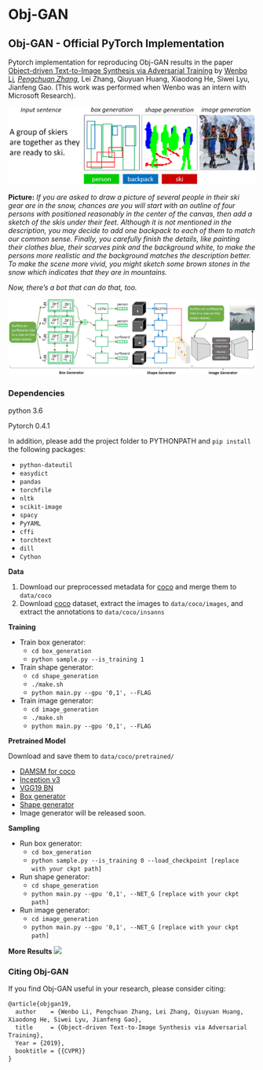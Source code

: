 # Obj-GAN
## Obj-GAN - Official PyTorch Implementation

Pytorch implementation for reproducing Obj-GAN results in the paper [Object-driven Text-to-Image Synthesis via Adversarial Training](https://arxiv.org/pdf/1902.10740.pdf) by [Wenbo Li](https://www.albany.edu/~wl523363/main.html)*, [Pengchuan Zhang](https://www.microsoft.com/en-us/research/people/penzhan/)*, Lei Zhang, Qiuyuan Huang, Xiaodong He, Siwei Lyu, Jianfeng Gao. (This work was performed when Wenbo was an intern with Microsoft Research).

<img src="step_vis.png"/>

**Picture:** *If you are asked to draw a picture of several people in their ski gear are in the snow, chances are you will start with an outline of four persons with positioned reasonably in the center of the canvas, then add a sketch of the skis under their feet. Although it is not mentioned in the description, you may decide to add one backpack to each of them to match our common sense. Finally, you carefully finish the details, like painting their clothes blue, their scarves pink and the background white, to make the persons more realistic and the background matches the description better. To make the scene more vivid, you might sketch some brown stones in the snow which indicates that they are in mountains.*

*Now, there’s a bot that can do that, too.*

<img src="framework.png"/>

### Dependencies
python 3.6

Pytorch 0.4.1

In addition, please add the project folder to PYTHONPATH and `pip install` the following packages:
- `python-dateutil`
- `easydict`
- `pandas`
- `torchfile`
- `nltk`
- `scikit-image`
- `spacy`
- `PyYAML`
- `cffi`
- `torchtext`
- `dill`
- `Cython`

**Data**

1. Download our preprocessed metadata for [coco](https://drive.google.com/open?id=1GbZESaDwkpV8gH2gyo1bUogPtYu1QEPF) and merge them to `data/coco`
2. Download [coco](http://cocodataset.org/#download) dataset, extract the images to `data/coco/images`, and extract the annotations to `data/coco/insanns`

**Training**

- Train box generator:
  - `cd box_generation`
  - `python sample.py --is_training 1`
- Train shape generator:
  - `cd shape_generation`
  - `./make.sh`
  - `python main.py --gpu '0,1', --FLAG`
- Train image generator:
  - `cd image_generation`
  - `./make.sh`
  - `python main.py --gpu '0,1', --FLAG`

**Pretrained Model**

Download and save them to `data/coco/pretrained/`
- [DAMSM for coco](https://drive.google.com/open?id=1zIrXCE9F6yfbEJIbNP5-YrEe2pZcPSGJ)
- [Inception v3](https://download.pytorch.org/models/inception_v3_google-1a9a5a14.pth)
- [VGG19 BN](https://download.pytorch.org/models/vgg19_bn-c79401a0.pth)
- [Box generator](https://drive.google.com/file/d/1OTZDywt1UGzUykAXBXmvVA6aAlQzbMjv/view?usp=sharing)
- [Shape generator](https://drive.google.com/file/d/1vyfXxh4eC1ccs9XNhC8OIylErhwLdvmN/view?usp=sharing)
- Image generator will be released soon.

**Sampling**

- Run box generator:
  - `cd box_generation`
  - `python sample.py --is_training 0 --load_checkpoint [replace with your ckpt path]`
- Run shape generator:
  - `cd shape_generation`
  - `python main.py --gpu '0,1', --NET_G [replace with your ckpt path]`
- Run image generator:
  - `cd image_generation`
  - `python main.py --gpu '0,1', --NET_G [replace with your ckpt path]`

**More Results**
<img src="example.png"/>


### Citing Obj-GAN
If you find Obj-GAN useful in your research, please consider citing:

```
@article{objgan19,
  author    = {Wenbo Li, Pengchuan Zhang, Lei Zhang, Qiuyuan Huang, Xiaodong He, Siwei Lyu, Jianfeng Gao},
  title     = {Object-driven Text-to-Image Synthesis via Adversarial Training},
  Year = {2019},
  booktitle = {{CVPR}}
}
